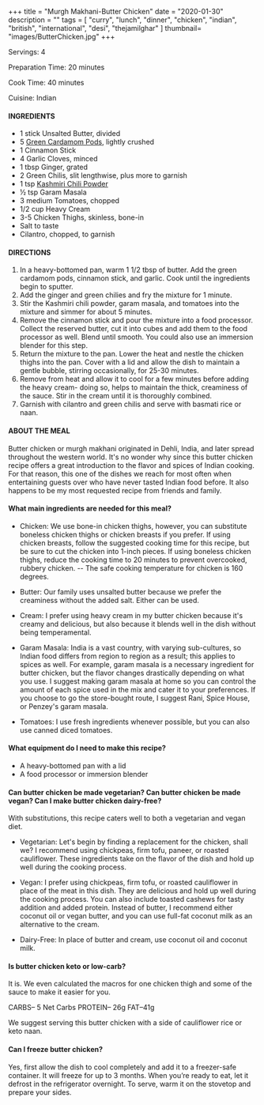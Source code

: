 +++
title = "Murgh Makhani-Butter Chicken"
date = "2020-01-30"
description = ""
tags = [
    "curry",
    "lunch",
    "dinner",
    "chicken",
    "indian", 
    "british", 
    "international",
    "desi",
    "thejamilghar"
]
thumbnail= "images/ButterChicken.jpg"
+++

Servings: 4 <!--more-->

Preparation Time: 20 minutes 

Cook Time: 40 minutes 

Cuisine: Indian

#### INGREDIENTS 

* 1 stick Unsalted Butter, divided 
* 5 [Green Cardamom Pods](https://amzn.to/3tZaNOd), lightly crushed
* 1 Cinnamon Stick
* 4 Garlic Cloves, minced
* 1 tbsp Ginger, grated
* 2 Green Chilis, slit lengthwise, plus more to garnish
* 1 tsp [Kashmiri Chili Powder](https://amzn.to/3jP2lMC) 
* ½ tsp Garam Masala
* 3 medium Tomatoes, chopped 
* 1/2 cup Heavy Cream
* 3-5 Chicken Thighs, skinless, bone-in
* Salt to taste
* Cilantro, chopped, to garnish

#### DIRECTIONS 

1. In a heavy-bottomed pan, warm 1 1/2 tbsp of butter. Add the green cardamom pods, cinnamon stick, and garlic. Cook until the ingredients begin to sputter.
2. Add the ginger and green chilies and fry the mixture for 1 minute.
3. Stir the Kashmiri chili powder, garam masala, and tomatoes into the mixture and simmer for about 5 minutes. 
4. Remove the cinnamon stick and pour the mixture into a food processor. Collect the reserved butter, cut it into cubes and add them to the food processor as well. Blend until smooth. You could also use an immersion blender for this step.  
5. Return the mixture to the pan. Lower the heat and nestle the chicken thighs into the pan. Cover with a lid and allow the dish to maintain a gentle bubble, stirring occasionally, for 25-30 minutes. 
6. Remove from heat and allow it to cool for a few minutes before adding the heavy cream- doing so, helps to maintain the thick, creaminess of the sauce. Stir in the cream until it is thoroughly combined. 
7. Garnish with cilantro and green chilis and serve with basmati rice or naan.

#### ABOUT THE MEAL

Butter chicken or murgh makhani originated in Dehli, India, and later spread throughout the western world. It's no wonder why since this butter chicken recipe offers a great introduction to the flavor and spices of Indian cooking. For that reason, this one of the dishes we reach for most often when entertaining guests over who have never tasted Indian food before. It also happens to be my most requested recipe from friends and family. 

#### What main ingredients are needed for this meal?

* Chicken: We use bone-in chicken thighs, however, you can substitute boneless chicken thighs or chicken breasts if you prefer. If using chicken breasts, follow the suggested cooking time for this recipe, but be sure to cut the chicken into 1-inch pieces. If using boneless chicken thighs, reduce the cooking time to 20 minutes to prevent overcooked, rubbery chicken. 
-- The safe cooking temperature for chicken is 160 degrees. 

* Butter: Our family uses unsalted butter because we prefer the creaminess without the added salt. Either can be used. 

* Cream: I prefer using heavy cream in my butter chicken because it's creamy and delicious, but also because it blends well in the dish without being temperamental. 

* Garam Masala: India is a vast country, with varying sub-cultures, so Indian food differs from region to region as a result; this applies to spices as well. For example, garam masala is a necessary ingredient for butter chicken, but the flavor changes drastically depending on what you use. I suggest making garam masala at home so you can control the amount of each spice used in the mix and cater it to your preferences. If you choose to go the store-bought route, I suggest Rani, Spice House, or Penzey's garam masala. 

* Tomatoes: I use fresh ingredients whenever possible, but you can also use canned diced tomatoes. 

#### What equipment do I need to make this recipe?

* A heavy-bottomed pan with a lid
* A food processor or immersion blender 

#### Can butter chicken be made vegetarian? Can butter chicken be made vegan? Can I make butter chicken dairy-free? 

With substitutions, this recipe caters well to both a vegetarian and vegan diet. 

* Vegetarian: Let's begin by finding a replacement for the chicken, shall we? I recommend using chickpeas, firm tofu, paneer, or roasted cauliflower. These ingredients take on the flavor of the dish and hold up well during the cooking process. 

* Vegan: I prefer using chickpeas, firm tofu, or roasted cauliflower in place of the meat in this dish. They are delicious and hold up well during the cooking process. You can also include toasted cashews for tasty addition and added protein. Instead of butter, I recommend either coconut oil or vegan butter, and you can use full-fat coconut milk as an alternative to the cream.

* Dairy-Free: In place of butter and cream, use coconut oil and coconut milk. 

#### Is butter chicken keto or low-carb?
It is. We even calculated the macros for one chicken thigh and some of the sauce to make it easier for you.  

CARBS– 5 Net Carbs
PROTEIN– 26g
FAT–41g

We suggest serving this butter chicken with a side of cauliflower rice or keto naan. 

#### Can I freeze butter chicken?

Yes, first allow the dish to cool completely and add it to a freezer-safe container. It will freeze for up to 3 months. When you’re ready to eat, let it defrost in the refrigerator overnight. To serve, warm it on the stovetop and prepare your sides.
